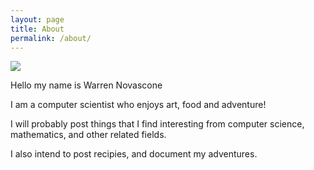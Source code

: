 ```yaml
---
layout: page
title: About
permalink: /about/
---
```


![](/images/IMG_4504.jpeg)

Hello my name is Warren Novascone

I am a computer scientist who enjoys art, food and adventure!

I will probably post things that I find interesting from computer science, mathematics, and other related fields.

I also intend to post recipies, and document my adventures.
